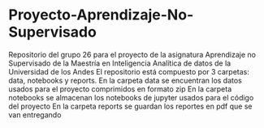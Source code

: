 # Proyecto-Aprendizaje-No-Supervisado
Repositorio del grupo 26 para el proyecto de la asignatura Aprendizaje no Supervisado de la Maestría en Inteligencia Analítica de datos de la Universidad de los Andes
El repositorio está compuesto por 3 carpetas: data, notebooks y reports. 
En la carpeta data se encuentran los datos usados para el proyecto comprimidos en formato zip
En la carpeta notebooks se almacenan los notebooks de jupyter usados para el código del proyecto
En la carpeta reports se guardan los reportes en pdf que se van entregando

